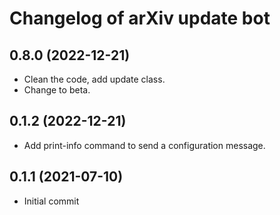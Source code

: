 # Changelog of arXiv update bot

## 0.8.0 (2022-12-21)

* Clean the code, add update class.
* Change to beta.

## 0.1.2 (2022-12-21)

* Add print-info command to send a configuration message.

## 0.1.1 (2021-07-10)

* Initial commit